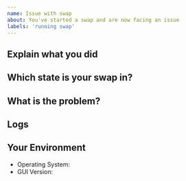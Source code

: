 ```yaml
---
name: Issue with swap
about: You've started a swap and are now facing an issue
labels: 'running swap'
---
```


## Explain what you did

<!--- What were the steps you took to get where you are now? -->

## Which state is your swap in?

<!--- You can check on the History tab in the GUI -->

## What is the problem?

<!--- What is not working? -->

## Logs

<!-- Go to History Tab -> Choose your swap -> Expand Arrow -> View Logs -->

## Your Environment

- Operating System:
- GUI Version: 
